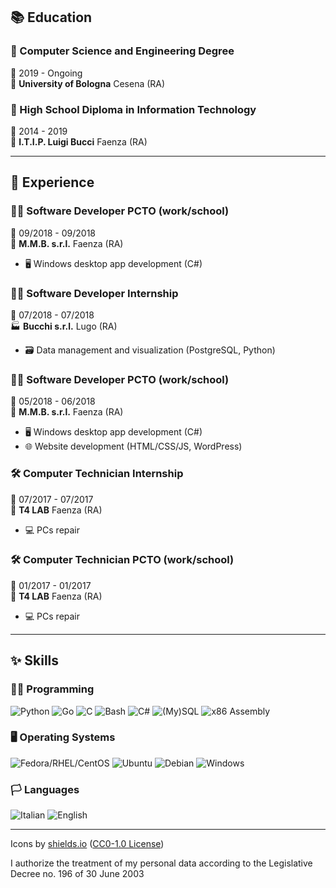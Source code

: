 ## 📚 Education

### 📖 Computer Science and Engineering Degree
📆 2019 - Ongoing\
🏫 **University of Bologna** Cesena (RA)

### 📕 High School Diploma in Information Technology
📆 2014 - 2019\
🏫 **I.T.I.P. Luigi Bucci** Faenza (RA)

---

## 💼 Experience

### 👨‍💻 Software Developer PCTO (work/school)
📆 09/2018 - 09/2018\
🏢 **M.M.B. s.r.l.** Faenza (RA)
* 🖥️ Windows desktop app development (C#)

### 👨‍💻 Software Developer Internship
📆 07/2018 - 07/2018\
🏭 **Bucchi s.r.l.** Lugo (RA)
* 🗃️ Data management and visualization (PostgreSQL, Python)

### 👨‍💻 Software Developer PCTO (work/school)
📆 05/2018 - 06/2018\
🏢 **M.M.B. s.r.l.** Faenza (RA)
* 🖥️ Windows desktop app development (C#)
* 🌐 Website development (HTML/CSS/JS, WordPress)

### 🛠 Computer Technician Internship
📆 07/2017 - 07/2017\
🏢 **T4 LAB** Faenza (RA)
* 💻 PCs repair

### 🛠 Computer Technician PCTO (work/school)
📆 01/2017 - 01/2017\
🏢 **T4 LAB** Faenza (RA)
* 💻 PCs repair

---

## ✨ Skills

### 👨‍💻 Programming

![Python](https://img.shields.io/badge/Python-3776AB?logo=python&logoColor=white)
![Go](https://img.shields.io/badge/Go-00ADD8?logo=go&logoColor=white)
![C](https://img.shields.io/badge/C-A8B9CC?logo=c&logoColor=white)
![Bash](https://img.shields.io/badge/Bash%20and%20UNIX%20utils-4EAA25?logo=gnu-bash&logoColor=white)
![C#](https://img.shields.io/badge/C%23-239120?logo=c-sharp&logoColor=white)
![(My)SQL](https://img.shields.io/badge/(My)SQL-4479A1?logo=mysql&logoColor=white)
![x86 Assembly](https://img.shields.io/badge/x86%20Assembly-0071C5?logo=intel&logoColor=white)

### 🖥️ Operating Systems

![Fedora/RHEL/CentOS](https://img.shields.io/badge/Fedora/RHEL/CentOS-EE0000?logo=red-hat&logoColor=white)
![Ubuntu](https://img.shields.io/badge/Ubuntu-E95420?logo=ubuntu&logoColor=white)
![Debian](https://img.shields.io/badge/Debian-A81D33?logo=debian&logoColor=white)
![Windows](https://img.shields.io/badge/Windows-0078D6?logo=windows&logoColor=white)

### 🏳️ Languages
![Italian](https://img.shields.io/badge/🇮🇹%20Italian-Mother%20tongue-success)
![English](https://img.shields.io/badge/🇬🇧%20English-B2-blue)

---

Icons by [shields.io](https://shields.io/) ([CC0-1.0 License](https://raw.githubusercontent.com/badges/shields/master/LICENSE))

I authorize the treatment of my personal data according to the Legislative Decree no. 196 of 30 June 2003
